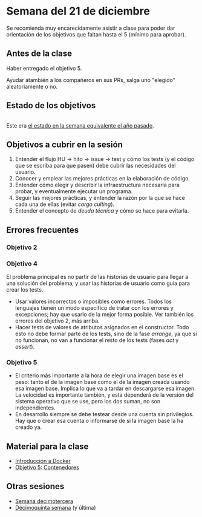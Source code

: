 # Semana del 21 de diciembre

Se recomienda muy encarecidamente asistir a clase para poder dar orientación de
los objetivos que faltan hasta el 5 (mínimo para aprobar).

## Antes de la clase

Haber entregado el objetivo 5.

Ayudar atambién a los compañeros en sus PRs, salga uno "elegido" aleatoriamente
o no.


## Estado de los objetivos

```txt

```

Este era [el estado en la semana equivalente el año
pasado](../sesiones-21-22/semana-15.md).

## Objetivos a cubrir en la sesión

1. Entender el flujo HU → hito → issue → test y cómo los tests (y el código que
   se escriba para que pasen) debe cubrir las necesidades del usuario.
2. Conocer y emplear las mejores prácticas en la elaboración de código.
3. Entender cómo elegir y describir la infraestructura necesaria para probar, y
   eventualmente ejecutar un programa.
4. Seguir las mejores prácticas, y entender la razón por la que se hace cada una
   de ellas (evitar *cargo culting*).
5. Entender el concepto de *deuda técnica* y cómo se hace para evitarla.

## Errores frecuentes


### Objetivo 2


### Objetivo 4

El problema principal es no partir de las historias de usuario para
llegar a una solución del problema, y usar las historias de usuario
como guía para crear los tests.

* Usar valores incorrectos o imposibles como errores. Todos los lenguajes tienen
  un modo específico de tratar con los errores y excepciones; hay que usarlo de
  la mejor forma posible. Ver también los errores del objetivo 2, más arriba.
* Hacer tests de valores de atributos asignados en el
  constructor. Todo esto no debe formar parte de los tests, sino de la
  fase *arrange*, ya que si no funcionan, no van a funcionar el resto
  de los tests (fases *act* y *assert*).

### Objetivo 5

* El criterio más importante a la hora de elegir una imagen base es el peso:
  tanto el de la imagen base como el de la imagen creada usando esa imagen
  base. Implica lo que va a tardar en descargarse esa imagen. La velocidad es
  importante también, y esta dependerá de la versión del sistema operativo que
  se use, pero los dos suman, no son independientes.
* En desarrollo siempre se debe testear desde una cuenta sin privilegios. Hay
  que o crear esa cuenta o informarse de si la imagen base la ha creado ya.

## Material para la clase

* [Introducción a Docker](http://jj.github.io/IV/documentos/temas/Contenedores)
* [Objetivo 5:
  Contenedores](http://jj.github.io/IV/documentos/proyecto/5.Docker)

## Otras sesiones

* [Semana décimotercera](semana-13.md)
* [Décimoquinta semana](semana-15.md) (y última)

